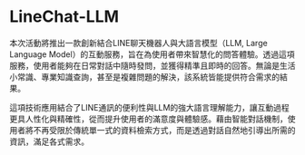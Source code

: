 # LineChat-LLM

本次活動將推出一款創新結合LINE聊天機器人與大語言模型（LLM, Large Language Model）的互動服務，旨在為使用者帶來智慧化的問答體驗。透過這項服務，使用者能夠在日常對話中隨時發問，並獲得精準且即時的回答。無論是生活小常識、專業知識查詢，甚至是複雜問題的解決，該系統皆能提供符合需求的結果。

這項技術應用結合了LINE通訊的便利性與LLM的強大語言理解能力，讓互動過程更具人性化與精確性，從而提升使用者的滿意度與體驗感。藉由智能對話機制，使用者將不再受限於傳統單一式的資料檢索方式，而是透過對話自然地引導出所需的資訊，滿足各式需求。
